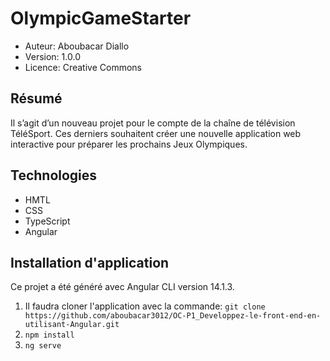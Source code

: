 OlympicGameStarter
========================

* Auteur: Aboubacar Diallo
* Version: $1.0.0$
* Licence: Creative Commons  

Résumé
------------
Il s’agit d’un nouveau projet pour le compte de la chaîne de télévision TéléSport. Ces derniers souhaitent créer une nouvelle application web interactive pour préparer les prochains Jeux Olympiques.

Technologies
------------

* HMTL
* CSS
* TypeScript
* Angular

Installation d'application
------------------
Ce projet a été généré avec Angular CLI version 14.1.3.
1. Il faudra cloner l'application avec la commande: ``git clone https://github.com/aboubacar3012/OC-P1_Developpez-le-front-end-en-utilisant-Angular.git``
2. `` npm install ``
3. `` ng serve ``


<!-- 
# OlympicGamesStarter

This project was generated with [Angular CLI](https://github.com/angular/angular-cli) version 14.1.3.

Don't forget to install your node_modules before starting (`npm install`).

## Development server

Run `ng serve` for a dev server. Navigate to `http://localhost:4200/`. The application will automatically reload if you change any of the source files.

## Build

Run `ng build` to build the project. The build artifacts will be stored in the `dist/` directory.

## Where to start

As you can see, an architecture has already been defined for the project. It is just a suggestion, you can choose to use your own. The predefined architecture includes (in addition to the default angular architecture) the following:

- `components` folder: contains every reusable components
- `pages` folder: contains components used for routing
- `core` folder: contains the business logic (`services` and `models` folders)

I suggest you to start by understanding this starter code. Pay an extra attention to the `app-routing.module.ts` and the `olympic.service.ts`.

Once mastered, you should continue by creating the typescript interfaces inside the `models` folder. As you can see I already created two files corresponding to the data included inside the `olympic.json`. With your interfaces, improve the code by replacing every `any` by the corresponding interface.

You're now ready to implement the requested features.

Good luck! -->
